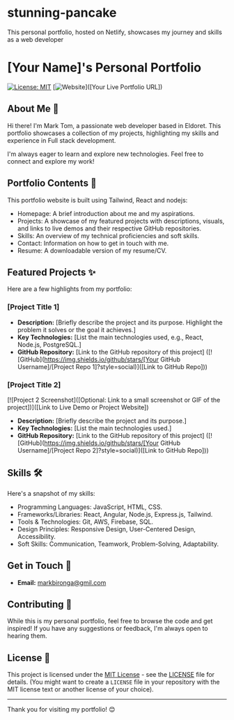 # stunning-pancake
This personal portfolio, hosted on Netlify, showcases my journey and skills as a web developer
# [Your Name]'s Personal Portfolio

[![License: MIT](https://img.shields.io/badge/License-MIT-yellow.svg)](https://opensource.org/licenses/MIT)
[![Website](https://img.shields.io/badge/Visit%20My-Portfolio-blue)]([Your Live Portfolio URL])

## About Me 👋

Hi there! I'm Mark Tom, a passionate web developer based in Eldoret. This portfolio showcases a collection of my projects, highlighting my skills and experience in Full stack development.

I'm always eager to learn and explore new technologies. Feel free to connect and explore my work!

## Portfolio Contents 📂

This portfolio website is built using Tailwind, React and nodejs:

* Homepage: A brief introduction about me and my aspirations.
* Projects: A showcase of my featured projects with descriptions, visuals, and links to live demos and their respective GitHub repositories.
* Skills: An overview of my technical proficiencies and soft skills.
* Contact: Information on how to get in touch with me.
* Resume: A downloadable version of my resume/CV.

## Featured Projects ✨

Here are a few highlights from my portfolio:

### [Project Title 1]
* **Description:** [Briefly describe the project and its purpose. Highlight the problem it solves or the goal it achieves.]
* **Key Technologies:** [List the main technologies used, e.g., React, Node.js, PostgreSQL.]
* **GitHub Repository:** [Link to the GitHub repository of this project] ([![GitHub](https://img.shields.io/github/stars/[Your GitHub Username]/[Project Repo 1]?style=social)]([Link to GitHub Repo]))

### [Project Title 2]
[![Project 2 Screenshot]([Optional: Link to a small screenshot or GIF of the project])]([Link to Live Demo or Project Website])
* **Description:** [Briefly describe the project and its purpose.]
* **Key Technologies:** [List the main technologies used.]
* **GitHub Repository:** [Link to the GitHub repository of this project] ([![GitHub](https://img.shields.io/github/stars/[Your GitHub Username]/[Project Repo 2]?style=social)]([Link to GitHub Repo]))

## Skills 🛠️

Here's a snapshot of my skills:

* Programming Languages: JavaScript, HTML, CSS.
* Frameworks/Libraries: React, Angular, Node.js, Express.js, Tailwind.
* Tools & Technologies: Git, AWS, Firebase, SQL.
* Design Principles: Responsive Design, User-Centered Design, Accessibility.
* Soft Skills: Communication, Teamwork, Problem-Solving, Adaptability.

## Get in Touch 📧

* **Email:** markbironga@gmil.com

## Contributing 🤝

While this is my personal portfolio, feel free to browse the code and get inspired! If you have any suggestions or feedback, I'm always open to hearing them.

## License 📄

This project is licensed under the [MIT License](LICENSE) - see the [LICENSE](LICENSE) file for details. (You might want to create a `LICENSE` file in your repository with the MIT license text or another license of your choice).

---

Thank you for visiting my portfolio! 😊
